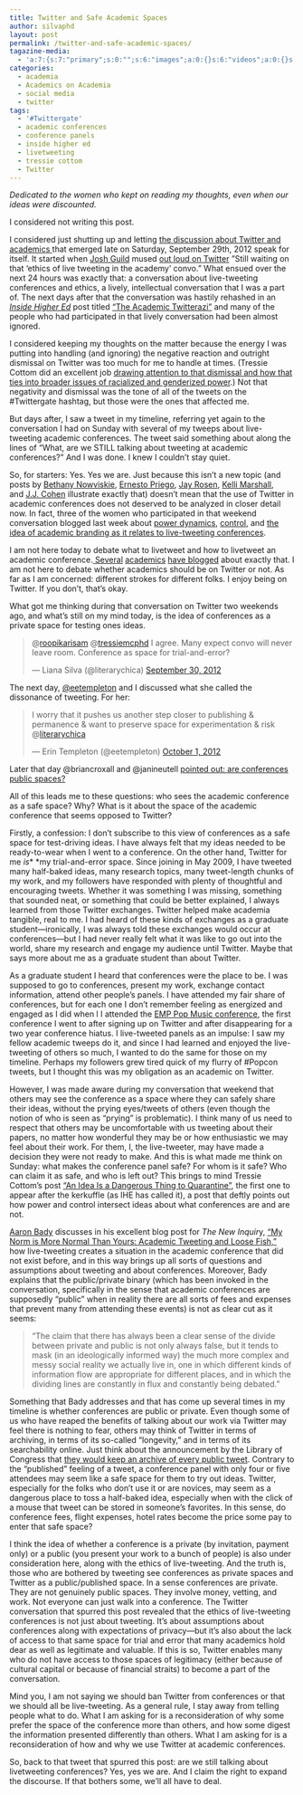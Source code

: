 ```yaml
---
title: Twitter and Safe Academic Spaces
author: silvaphd
layout: post
permalink: /twitter-and-safe-academic-spaces/
tagazine-media:
  - 'a:7:{s:7:"primary";s:0:"";s:6:"images";a:0:{}s:6:"videos";a:0:{}s:11:"image_count";i:0;s:6:"author";s:7:"6554901";s:7:"blog_id";s:8:"21879715";s:9:"mod_stamp";s:19:"2012-10-13 13:25:09";}'
categories:
  - academia
  - Academics on Academia
  - social media
  - twitter
tags:
  - '#Twittergate'
  - academic conferences
  - conference panels
  - inside higher ed
  - livetweeting
  - tressie cottom
  - Twitter
---
```

*Dedicated to the women who kept on reading my thoughts, even when our ideas were discounted.*

I considered not writing this post.

I considered just shutting up and letting [the discussion about Twitter and academics ][1]that emerged late on Saturday, September 29th, 2012 speak for itself. It started when [Josh Guild][2] mused [out loud on Twitter][3] &#8221;Still waiting on that &#8216;ethics of live tweeting in the academy&#8217; convo.&#8221; What ensued over the next 24 hours was exactly that: a conversation about live-tweeting conferences and ethics, a lively, intellectual conversation that I was a part of. The next days after that the conversation was hastily rehashed in an [*Inside Higher Ed*][4] post titled [&#8220;The Academic Twitterazi&#8221;][5] and many of the people who had participated in that lively conversation had been almost ignored.

I considered keeping my thoughts on the matter because the energy I was putting into handling (and ignoring) the negative reaction and outright dismissal on Twitter was too much for me to handle at times. (Tressie Cottom did an excellent job [drawing attention to that dismissal and how that ties into broader issues of racialized and genderized power][6].) Not that negativity and dismissal was the tone of all of the tweets on the #Twittergate hashtag, but those were the ones that affected me.

But days after, I saw a tweet in my timeline, referring yet again to the conversation I had on Sunday with several of my tweeps about live-tweeting academic conferences. The tweet said something about along the lines of &#8220;What, are we STILL talking about tweeting at academic conferences?&#8221; And I was done. I knew I couldn’t stay quiet.

So, for starters: Yes. Yes we are. Just because this isn&#8217;t a new topic (and posts by [Bethany Nowviskie][7], [Ernesto Priego][8], [Jay Rosen][9], [Kelli Marshall][10], and [J.J. Cohen][11] illustrate exactly that) doesn&#8217;t mean that the use of Twitter in academic conferences does not deserved to be analyzed in closer detail now. In fact, three of the women who participated in that weekend conversation blogged last week about [power dynamics][12], [control][13], and [the idea of academic branding as it relates to live-tweeting conferences][14].

I am not here today to debate what to livetweet and how to livetweet an academic conference.[ Several][15] [academics][16] [have blogged][17] about exactly that. I am not here to debate whether academics should be on Twitter or not. As far as I am concerned: different strokes for different folks. I enjoy being on Twitter. If you don&#8217;t, that&#8217;s okay.

What got me thinking during that conversation on Twitter two weekends ago, and what&#8217;s still on my mind today, is the idea of conferences as a private space for testing ones ideas.

<blockquote class="twitter-tweet tw-align-center">
  <p>
    @<a href="https://twitter.com/roopikarisam">roopikarisam</a> @<a href="https://twitter.com/tressiemcphd">tressiemcphd</a> I agree. Many expect convo will never leave room. Conference as space for trial-and-error?
  </p>
  
  <p>
    — Liana Silva (@literarychica) <a href="https://twitter.com/literarychica/status/252405570932449282">September 30, 2012</a>
  </p>
</blockquote>

The next day, [@eetempleton][18] and I discussed what she called the dissonance of tweeting. For her:

<blockquote class="twitter-tweet tw-align-center">
  <p>
    I worry that it pushes us another step closer to publishing & permanence & want to preserve space for experimentation & risk @<a href="https://twitter.com/literarychica">literarychica</a>
  </p>
  
  <p>
    — Erin Templeton (@eetempleton) <a href="https://twitter.com/eetempleton/status/252762244562178048">October 1, 2012</a>
  </p>
</blockquote>

Later that day @briancroxall and @janineutell [pointed out: are conferences public spaces?][19]

All of this leads me to these questions: who sees the academic conference as a safe space? Why? What is it about the space of the academic conference that seems opposed to Twitter?

Firstly, a confession: I don&#8217;t subscribe to this view of conferences as a safe space for test-driving ideas. I have always felt that my ideas needed to be ready-to-wear when I went to a conference. On the other hand, Twitter for me *is** *my trial-and-error space. Since joining in May 2009, I have tweeted many half-baked ideas, many research topics, many tweet-length chunks of my work, and my followers have responded with plenty of thoughtful and encouraging tweets. Whether it was something I was missing, something that sounded neat, or something that could be better explained, I always learned from those Twitter exchanges. Twitter helped make academia tangible, real to me. I had heard of these kinds of exchanges as a graduate student—ironically, I was always told these exchanges would occur at conferences—but I had never really felt what it was like to go out into the world, share my research and engage my audience until Twitter. Maybe that says more about me as a graduate student than about Twitter.

As a graduate student I heard that conferences were the place to be. I was supposed to go to conferences, present my work, exchange contact information, attend other people&#8217;s panels. I have attended my fair share of conferences, but for each one I don&#8217;t remember feeling as energized and engaged as I did when l I attended the [EMP Pop Music conference][20], the first conference I went to after signing up on Twitter and after disappearing for a two year conference hiatus. I live-tweeted panels as an impulse: I saw my fellow academic tweeps do it, and since I had learned and enjoyed the live-tweeting of others so much, I wanted to do the same for those on my timeline. Perhaps my followers grew tired quick of my flurry of #Popcon tweets, but I thought this was my obligation as an academic on Twitter.

However, I was made aware during my conversation that weekend that others may see the conference as a space where they can safely share their ideas, without the prying eyes/tweets of others (even though the notion of who is seen as “prying” is problematic). I think many of us need to respect that others may be uncomfortable with us tweeting about their papers, no matter how wonderful they may be or how enthusiastic we may feel about their work. For them, I, the live-tweeter, may have made a decision they were not ready to make. And this is what made me think on Sunday: what makes the conference panel safe? For whom is it safe? Who can claim it as safe, and who is left out? This brings to mind Tressie Cottom&#8217;s post [“An Idea Is a Dangerous Thing to Quarantine”][12], the first one to appear after the kerkuffle (as IHE has called it), a post that deftly points out how power and control intersect ideas about what conferences are and are not.

[Aaron Bady][21] discusses in his excellent blog post for *The New Inquir*y, [&#8220;My Norm is More Normal Than Yours: Academic Tweeting and Loose Fish,&#8221;][22] how live-tweeting creates a situation in the academic conference that did not exist before, and in this way brings up all sorts of questions and assumptions about tweeting and about conferences. Moreover, Bady explains that the public/private binary (which has been invoked in the conversation, specifically in the sense that academic conferences are supposedly “public” when in reality there are all sorts of fees and expenses that prevent many from attending these events) is not as clear cut as it seems:

> “The claim that there has always been a clear sense of the divide between private and public is not only always false, but it tends to mask (in an ideologically informed way) the much more complex and messy social reality we actually live in, one in which different kinds of information flow are appropriate for different places, and in which the dividing lines are constantly in flux and constantly being debated.”

Something that Bady addresses and that has come up several times in my timeline is whether conferences are public or private. Even though some of us who have reaped the benefits of talking about our work via Twitter may feel there is nothing to fear, others may think of Twitter in terms of archiving, in terms of its so-called &#8220;longevity,&#8221; and in terms of its searchability online. Just think about the announcement by the Library of Congress that [they would keep an archive of every public tweet][23]. Contrary to the &#8220;published&#8221; feeling of a tweet, a conference panel with only four or five attendees may seem like a safe space for them to try out ideas. Twitter, especially for the folks who don&#8217;t use it or are novices, may seem as a dangerous place to toss a half-baked idea, especially when with the click of a mouse that tweet can be stored in someone&#8217;s favorites. In this sense, do conference fees, flight expenses, hotel rates become the price some pay to enter that safe space?

I think the idea of whether a conference is a private (by invitation, payment only) or a public (you present your work to a bunch of people) is also under consideration here, along with the ethics of live-tweeting. And the truth is, those who are bothered by tweeting see conferences as private spaces and Twitter as a public/published space. In a sense conferences are private. They are not genuinely public spaces. They involve money, vetting, and work. Not everyone can just walk into a conference. The Twitter conversation that spurred this post revealed that the ethics of live-tweeting conferences is not just about tweeting. It&#8217;s about assumptions about conferences along with expectations of privacy—but it&#8217;s also about the lack of access to that same space for trial and error that many academics hold dear as well as legitimate and valuable. If this is so, Twitter enables many who do not have access to those spaces of legitimacy (either because of cultural capital or because of financial straits) to become a part of the conversation.

Mind you, I am not saying we should ban Twitter from conferences or that we should all be live-tweeting. As a general rule, I stay away from telling people what to do. What I am asking for is a reconsideration of why some prefer the space of the conference more than others, and how some digest the information presented differently than others. What I am asking for is a reconsideration of how and why we use Twitter at academic conferences.

So, back to that tweet that spurred this post: are we still talking about livetweeting conferences? Yes, yes we are. And I claim the right to expand the discourse. If that bothers some, we&#8217;ll all have to deal.

 [1]: http://storify.com/adelinekoh/what-are-the-ethics-of-live-tweeting-at-conference.html
 [2]: http://twitter.com/wardellfranklin
 [3]: http://twitter.com/wardellfranklin/status/252113994565943296
 [4]: http://www.insidehighered.com/
 [5]: http://www.insidehighered.com/news/2012/10/02/scholars-debate-etiquette-live-tweeting-academic-conferences
 [6]: http://tressiemc.com/2012/10/05/black-femalethinking-out-loud-twittergate/
 [7]: http://nowviskie.org/2010/uninvited-guests/
 [8]: http://hastac.org/blogs/ernesto-priego/2012/04/30/why-academic-or-scholarly-social-media-political#.UGsNEh6UK4g.twitter
 [9]: http://archive.pressthink.org/2010/03/17/backchannel.html
 [10]: http://blog.commarts.wisc.edu/2010/06/18/live-tweeting-and-the-academic-conference/
 [11]: http://www.inthemedievalmiddle.com/2012/01/best-mla-is-one-i-didnt-attend-twitter.html
 [12]: http://tressiemc.com/2012/09/30/an-idea-is-a-dangerous-thing-to-quarantine-twittergate/
 [13]: http://roopikarisam.com/2012/09/30/conference-live-tweets-twitter-good-or-twittergate/
 [14]: http://www.universityaffairs.ca/speculative-diction/tweeting-out-loud-ethics-knowledge-and-social-media-in-academe/
 [15]: http://www.plannedobsolescence.net/blog/advice-on-academic-blogging-tweeting-whatever/
 [16]: http://uv-net.uio.no/wpmu/hedda/2012/10/03/tweeting-at-conferences-opening-up-the-debate-or-dumbing-down-research/
 [17]: http://chronicle.com/blogs/profhacker/open-thread-wednesday-best-practices-for-live-tweeting-at-conferences/43106
 [18]: https://twitter.com/eetempleton
 [19]: https://twitter.com/briancroxall/status/252771826726477824
 [20]: http://www.empmuseum.org/education/index.asp?categoryID=26
 [21]: https://twitter.com/zunguzungu
 [22]: http://thenewinquiry.com/blogs/zunguzungu/my-norm-is-more-normal-than-yours-academic-tweeting-and-loose-fish/
 [23]: http://blogs.loc.gov/loc/2010/04/how-tweet-it-is-library-acquires-entire-twitter-archive/
